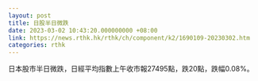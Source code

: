 ```yaml
---
layout: post
title: 日股半日微跌
date: 2023-03-02 10:43:20.000000000 +08:00
link: https://news.rthk.hk/rthk/ch/component/k2/1690109-20230302.htm
categories: rthk
---
```


日本股市半日微跌，日經平均指數上午收市報27495點，跌20點，跌幅0.08%。
